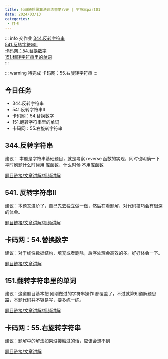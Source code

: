 ```yaml
---
title: 代码随想录算法训练营第八天 | 字符串part01
date: 2024/03/13
categories:
 - 打卡
---
```

::: info 交作业
[344.反转字符串](/blogs/algorithm/leetcode344.md)<br/>
[541.反转字符串II](/blogs/algorithm/leetcode541.md)<br/>
[卡码网：54.替换数字](/blogs/algorithm/kama54.md)<br/>
[151.翻转字符串里的单词](/blogs/algorithm/leetcode151.md)<br/>
:::

::: warning 待完成
卡码网：55.右旋转字符串
:::

## 今日任务 
- 344.反转字符串
- 541.反转字符串II
- 卡码网：54.替换数字
- 151.翻转字符串里的单词
- 卡码网：55.右旋转字符串

## 344.反转字符串
建议： 本题是字符串基础题目，就是考察 reverse 函数的实现，同时也明确一下 平时刷题什么时候用 库函数，什么时候 不用库函数 

[题目链接/文章讲解/视频讲解](https://programmercarl.com/0344.%E5%8F%8D%E8%BD%AC%E5%AD%97%E7%AC%A6%E4%B8%B2.html)

## 541. 反转字符串II
建议：本题又进阶了，自己先去独立做一做，然后在看题解，对代码技巧会有很深的体会。 

[题目链接/文章讲解/视频讲解](https://programmercarl.com/0541.%E5%8F%8D%E8%BD%AC%E5%AD%97%E7%AC%A6%E4%B8%B2II.html)

## 卡码网：54.替换数字
建议：对于线性数据结构，填充或者删除，后序处理会高效的多。好好体会一下。

[题目链接/文章讲解](https://programmercarl.com/kama54.%E6%9B%BF%E6%8D%A2%E6%95%B0%E5%AD%97.html)

## 151.翻转字符串里的单词
建议：这道题目基本把 刚刚做过的字符串操作 都覆盖了，不过就算知道解题思路，本题代码并不容易写，要多练一练。 

[题目链接/文章讲解/视频讲解](https://programmercarl.com/0151.%E7%BF%BB%E8%BD%AC%E5%AD%97%E7%AC%A6%E4%B8%B2%E9%87%8C%E7%9A%84%E5%8D%95%E8%AF%8D.html)

## 卡码网：55.右旋转字符串 
建议：题解中的解法如果没接触过的话，应该会想不到

[题目链接/文章讲解](https://programmercarl.com/kama55.%E5%8F%B3%E6%97%8B%E5%AD%97%E7%AC%A6%E4%B8%B2.html)